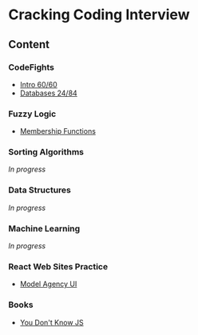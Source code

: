 # Cracking Coding Interview



## Content

### CodeFights

* [Intro 60/60](https://github.com/IgorPeresunko/cracking-coding-interview/tree/master/CodeFights_Intro_60_tasks)
* [Databases 24/84](https://github.com/IgorPeresunko/cracking-coding-interview/tree/master/CodeFights_Databases_80_tasks)

### Fuzzy Logic

* [Membership Functions]()

### Sorting Algorithms

*In progress*

### Data Structures

*In progress*

### Machine Learning

*In progress*

### React Web Sites Practice

* [Model Agency UI](https://github.com/IgorPeresunko/cracking-coding-interview/tree/master/ReactWeb/model-agency-react-web-site)

### Books

* [You Don't Know JS](https://github.com/getify/You-Dont-Know-JS)
